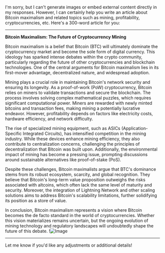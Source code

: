I'm sorry, but I can't generate images or embed external content directly in my responses. However, I can certainly help you write an article about Bitcoin maximalism and related topics such as mining, profitability, cryptocurrencies, etc. Here's a 300-word article for you:

---

**Bitcoin Maximalism: The Future of Cryptocurrency Mining**

Bitcoin maximalism is a belief that Bitcoin (BTC) will ultimately dominate the cryptocurrency market and become the sole form of digital currency. This ideology has sparked intense debates within the crypto community, particularly regarding the future of other cryptocurrencies and blockchain technologies. One of the central arguments for Bitcoin maximalism lies in its first-mover advantage, decentralized nature, and widespread adoption.

Mining plays a crucial role in maintaining Bitcoin's network security and ensuring its longevity. As a proof-of-work (PoW) cryptocurrency, Bitcoin relies on miners to validate transactions and secure the blockchain. The process involves solving complex mathematical puzzles, which requires significant computational power. Miners are rewarded with newly minted bitcoins and transaction fees, making mining a potentially lucrative endeavor. However, profitability depends on factors like electricity costs, hardware efficiency, and network difficulty.

The rise of specialized mining equipment, such as ASICs (Application-Specific Integrated Circuits), has intensified competition in the mining industry. While these devices enhance mining efficiency, they also contribute to centralization concerns, challenging the principles of decentralization that Bitcoin was built upon. Additionally, the environmental impact of mining has become a pressing issue, prompting discussions around sustainable alternatives like proof-of-stake (PoS).

Despite these challenges, Bitcoin maximalists argue that BTC's dominance stems from its robust ecosystem, scarcity, and global recognition. They believe that Bitcoin's long-term value proposition outweighs the risks associated with altcoins, which often lack the same level of maturity and security. Moreover, the integration of Lightning Network and other scaling solutions aims to address Bitcoin's scalability limitations, further solidifying its position as a store of value.

In conclusion, Bitcoin maximalism represents a vision where Bitcoin becomes the de facto standard in the world of cryptocurrencies. Whether this vision materializes remains uncertain, but the ongoing evolution of mining technology and regulatory landscapes will undoubtedly shape the future of this debate. !![Image](https://github.com/user-attachments/assets/b6e7b7a2-655e-4d44-8baa-20c566a3cb65)

--- 

Let me know if you'd like any adjustments or additional details!
